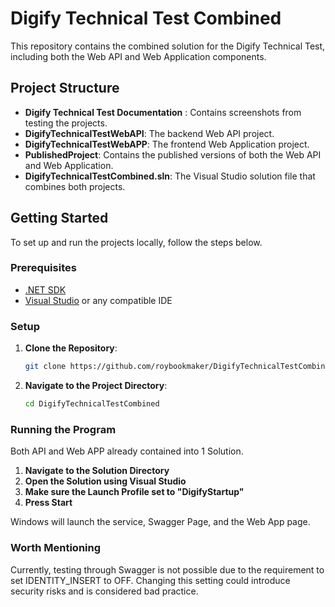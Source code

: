 # Digify Technical Test Combined

This repository contains the combined solution for the Digify Technical Test, including both the Web API and Web Application components.

## Project Structure

- **Digify Technical Test Documentation** : Contains screenshots from testing the projects.
- **DigifyTechnicalTestWebAPI**: The backend Web API project.
- **DigifyTechnicalTestWebAPP**: The frontend Web Application project.
- **PublishedProject**: Contains the published versions of both the Web API and Web Application.
- **DigifyTechnicalTestCombined.sln**: The Visual Studio solution file that combines both projects.

## Getting Started

To set up and run the projects locally, follow the steps below.

### Prerequisites

- [.NET SDK](https://dotnet.microsoft.com/download)
- [Visual Studio](https://visualstudio.microsoft.com/) or any compatible IDE

### Setup

1. **Clone the Repository**:
   ```bash
   git clone https://github.com/roybookmaker/DigifyTechnicalTestCombined.git
   ```
2. **Navigate to the Project Directory**:
   ```bash
   cd DigifyTechnicalTestCombined
   ```

### Running the Program

Both API and Web APP already contained into 1 Solution.

1. **Navigate to the Solution Directory**
2. **Open the Solution using Visual Studio**
3. **Make sure the Launch Profile set to "DigifyStartup"**
4. **Press Start**

Windows will launch the service, Swagger Page, and the Web App page.

### Worth Mentioning

Currently, testing through Swagger is not possible due to the requirement to set IDENTITY_INSERT to OFF. Changing this setting could introduce security risks and is considered bad practice.
